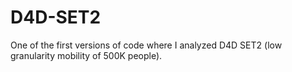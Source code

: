 # D4D-SET2

One of the first versions of code where I analyzed D4D SET2 (low granularity mobility of 500K people).
